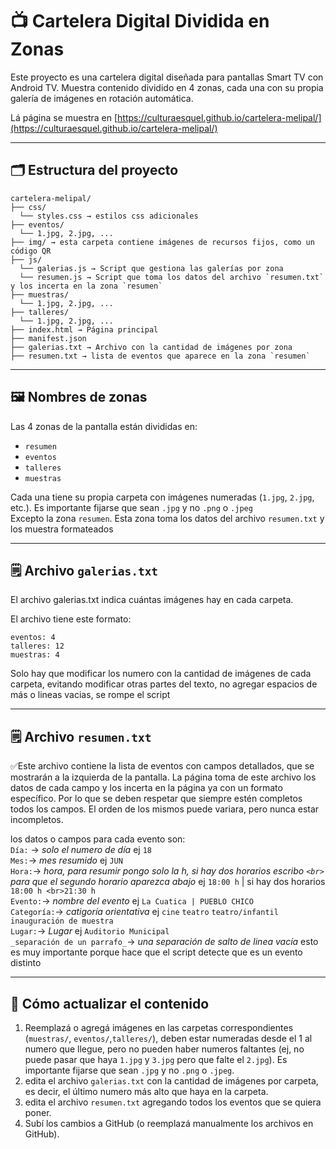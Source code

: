 # 📺 Cartelera Digital Dividida en Zonas

Este proyecto es una cartelera digital diseñada para pantallas Smart TV con Android TV. Muestra contenido dividido en 4 zonas, cada una con su propia galería de imágenes en rotación automática.

Lá página se muestra en [https://culturaesquel.github.io/cartelera-melipal/](https://culturaesquel.github.io/cartelera-melipal/)

---

## 🗂 Estructura del proyecto
```
cartelera-melipal/
├── css/
  └── styles.css → estilos css adicionales
├── eventos/
  └── 1.jpg, 2.jpg, ...
├── img/ → esta carpeta contiene imágenes de recursos fijos, como un código QR
├── js/
  └── galerias.js → Script que gestiona las galerías por zona
  └── resumen.js → Script que toma los datos del archivo `resumen.txt` y los incerta en la zona `resumen`
├── muestras/
  └── 1.jpg, 2.jpg, ...
├── talleres/
  └── 1.jpg, 2.jpg, ...
├── index.html → Página principal
├── manifest.json 
├── galerias.txt → Archivo con la cantidad de imágenes por zona
├── resumen.txt → lista de eventos que aparece en la zona `resumen`
```
---

## 🖼 Nombres de zonas

Las 4 zonas de la pantalla están divididas en:

- `resumen`
- `eventos`
- `talleres`
- `muestras`

Cada una tiene su propia carpeta con imágenes numeradas (`1.jpg`, `2.jpg`, etc.). Es importante fijarse que sean `.jpg` y no `.png` o `.jpeg`\
Excepto la zona `resumen`.  Esta zona toma los datos del archivo `resumen.txt` y los muestra formateados

---

## 🗒 Archivo `galerias.txt`
El archivo galerias.txt indica cuántas imágenes hay en cada carpeta.

El archivo tiene este formato:
```
eventos: 4
talleres: 12
muestras: 4
```
Solo hay que modificar los numero con la cantidad de imágenes de cada carpeta, evitando modificar otras partes del texto, no agregar espacios de más o lineas vacias, se rompe el script

---

## 🗒 Archivo `resumen.txt`

✅Este archivo contiene la lista de eventos con campos detallados, que se mostrarán a la izquierda de la pantalla. La página toma de este archivo los datos de cada campo y los incerta en la página ya con un formato específico. Por lo que se deben respetar que siempre estén completos todos los campos. El orden de los mismos puede variara, pero nunca estar incompletos.

los datos o campos para cada evento son:\
`Día:` → _solo el numero de día_ ej `18`\
`Mes:`→ _mes resumido_ ej `JUN`\
`Hora:`→ _hora, para resumir pongo solo la h, si hay dos horarios escribo `<br>` para que el segundo horario aparezca abajo_ ej `18:00 h` | si hay dos horarios `18:00 h <br>21:30 h`\
`Evento:`→ _nombre del evento_ ej `La Cuatica | PUEBLO CHICO`\
`Categoría:`→ _catigoría orientativa_ ej `cine` `teatro` `teatro/infantil` `inauguración de muestra`\
`Lugar:`→ _Lugar_ ej `Auditorio Municipal`\
`_separación de un parrafo_`→ _una separación de salto de linea vacía_ esto es muy importante porque hace que el script detecte que es un evento distinto

---

## 🔧 Cómo actualizar el contenido

1. Reemplazá o agregá imágenes en las carpetas correspondientes (`muestras/`, `eventos/`,`talleres/`), deben estar numeradas desde el 1 al numero que llegue, pero no pueden haber numeros faltantes (ej, no puede pasar que haya `1.jpg` y `3.jpg` pero que falte el `2.jpg`). Es importante fijarse que sean `.jpg` y no `.png` o `.jpeg`.
2. edita el archivo `galerias.txt` con la cantidad de imágenes por carpeta, es decir, el último numero más alto que haya en la carpeta.
3. edita el archivo `resumen.txt` agregando todos los eventos que se quiera poner.
4. Subí los cambios a GitHub (o reemplazá manualmente los archivos en GitHub).
